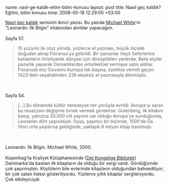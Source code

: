 name: nasl-ge-kaldk-eitim-bilim-konusu
layout: post
title: Nasıl geç kaldık? Eğitim, bilim konusu
time: 2008-05-18 12:29:00 +03:00

<a href="http://blog.tayfunsen.com/search/label/nas%C4%B1l%20ge%C3%A7%20kald%C4%B1k">Nasıl geç kaldık</a> serisinin ikinci yazısı. Bu yazıda <a href="http://en.wikipedia.org/wiki/Michael_White_%28author%29">Michael White</a>'ın "Leonardo: İlk Bilgin" kitabından alıntılar yapacağım.<br /><br />Sayfa 57.<br /><blockquote>15 yüzyılın ilk otuz yılında, yüzlerce el yazması, büyük ölçüde doğudan alınıp Floransa'ya getirildi. Bir zamanlar Haçlı Seferlerine katılanların Hristiyanlık dünyası için dövüştükleri yerlerde, Batılı elçiler pazarlık yaparak Osmanlılardan entellektüel sermaye satın aldılar. Floransalı elçi Giovanni Aurispa tek başına, özellikle verimli geçen 1423'deki seyahatinden 238 eksiksiz el yazmasıyla dönmüştü. </blockquote><br /><br />Sayfa 54.<br /><blockquote>[...] Bu dönemde kültür neredeyse her yönüyle evrildi. Avrupa'yı saran bu muazzam değişime örnek vermek gerekirse: Gutenberg, ilk kitabını basıp, yalnızca 30.000 cilt yayının var olduğu Avrupa'ya sunduğunda, Leonardo dört yaşındaydı. Oysa, şaşırtıcı bir biçimde, 1500'de Da Vinci orta yaşlarına geldiğinde, yaklaşık 8 milyon kitap basılmıştı.</blockquote><br /><br />Leonardo: İlk Bilgin. Michael White, 2000.<br /><br />Kopenhag'ta Kraliyet Kütüphanesinde (<a href="http://www.kb.dk/en/index.html">Det Kongelige Bibliotek</a>) Danimarka'da basılan ilk kitapların da olduğu bir sergi vardı. Gördüğümde çok şaşırmıştım. Köylülerin bile evlerinde kitapların olduğundan bahsediliyor, bir çok satan listesi gösteriliyordu. Yüzlerce yıllık kitaplar sergileniyordu. Çok etkileyiciydi.
